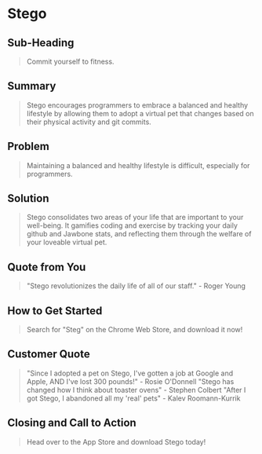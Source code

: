 # Stego #

## Sub-Heading ##
  > Commit yourself to fitness.

## Summary ##
  > Stego encourages programmers to embrace a balanced and healthy lifestyle by allowing them to adopt a virtual pet that changes based on their physical activity and git commits.

## Problem ##
  > Maintaining a balanced and healthy lifestyle is difficult, especially for programmers.

## Solution ##
  > Stego consolidates two areas of your life that are important to your well-being. It gamifies coding and exercise by tracking your daily github and Jawbone stats, and reflecting them through the welfare of your loveable virtual pet.

## Quote from You ##
  > "Stego revolutionizes the daily life of all of our staff." - Roger Young

## How to Get Started ##
  > Search for "Steg" on the Chrome Web Store, and download it now!

## Customer Quote ##
  > "Since I adopted a pet on Stego, I've gotten a job at Google and Apple, AND I've lost 300 pounds!" - Rosie O'Donnell
  > "Stego has changed how I think about toaster ovens" - Stephen Colbert
  > "After I got Stego, I abandoned all my 'real' pets" - Kalev Roomann-Kurrik
  
## Closing and Call to Action ##
  > Head over to the App Store and download Stego today!
